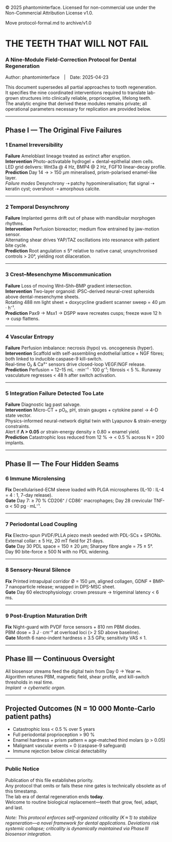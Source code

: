 © 2025 phantominterface. Licensed for non-commercial use under the Non-Commercial Attribution License v1.0.

Move protocol-formal.md to archive/v1.0  

# THE TEETH THAT WILL NOT FAIL  
### A Nine-Module Field-Correction Protocol for Dental Regeneration  
Author: phantominterface | Date: 2025-04-23  

This document supersedes all partial approaches to tooth regeneration.  
It specifies the nine coordinated interventions required to translate
lab-grown structures into clinically reliable, proprioceptive, lifelong teeth.  
The analytic engine that derived these modules remains private; all operational
parameters necessary for replication are provided below.

---

## Phase I — The Original Five Failures

### 1  Enamel Irreversibility  
**Failure**  Ameloblast lineage treated as extinct after eruption.  
**Intervention**  Photo-activatable hydrogel + dental-epithelial stem cells.  
LED grid delivers:  Wnt3a @ 4 Hz, BMP4 @ 2 Hz, FGF10 linear-decay profile.  
**Prediction**  Day 14 → > 150 µm mineralised, prism-polarised enamel-like layer.  
*Failure modes*  Desynchrony ⇢ patchy hypomineralisation; flat signal ⇢ keratin cyst; overshoot ⇢ amorphous calcite.

---

### 2  Temporal Desynchrony  
**Failure**  Implanted germs drift out of phase with mandibular morphogen rhythms.  
**Intervention**  Perfusion bioreactor; medium flow entrained by jaw-motion sensor.  
Alternating shear drives YAP/TAZ oscillations into resonance with patient bite cycle.  
**Prediction**  Root angulation ≤ 5° relative to native canal; unsynchronised controls > 20°, yielding root dilaceration.

---

### 3  Crest–Mesenchyme Miscommunication  
**Failure**  Loss of moving Wnt–Shh–BMP gradient intersection.  
**Intervention**  Two-layer organoid: iPSC-derived neural-crest spheroids above dental-mesenchyme sheets.  
Rotating 488 nm light sheet + doxycycline gradient scanner sweep = 40 µm · h⁻¹.  
**Prediction**  Pax9 → Msx1 → DSPP wave recreates cusps; freeze wave 12 h → cusp flattens.

---

### 4  Vascular Entropy  
**Failure**  Perfusion imbalance: necrosis (hypo) vs. oncogenesis (hyper).  
**Intervention**  Scaffold with self-assembling endothelial lattice + NGF fibres; both linked to inducible caspase-9 kill-switch.  
Real-time O₂ & Ca²⁺ sensors drive closed-loop VEGF/NGF release.  
**Prediction**  Perfusion = 12–15 mL · min⁻¹ · 100 g⁻¹; fibrosis < 5 %. Runaway vasculature regresses < 48 h after switch activation.

---

### 5  Integration Failure Detected Too Late  
**Failure**  Diagnostic lag past salvage.  
**Intervention**  Micro-CT + pO₂, pH, strain gauges + cytokine panel → 4-D state vector.  
Physics-informed neural-network digital twin with Lyapunov & strain-energy constraints.  
Alert if **Λ > 0.05** *or* strain-energy density ≥ 0.80 × enamel yield.  
**Prediction**  Catastrophic loss reduced from 12 % → < 0.5 % across N = 200 implants.

---

## Phase II — The Four Hidden Seams

### 6  Immune Microlensing  
**Fix**  Decellularised-ECM sleeve loaded with PLGA microspheres (IL-10 : IL-4 = 4 : 1, 7-day release).  
**Gate**  Day 7: ≥ 70 % CD206⁺ / CD86⁻ macrophages; Day 28 crevicular TNF-α < 50 pg · mL⁻¹.

---

### 7  Periodontal Load Coupling  
**Fix**  Electro-spun PVDF/PLLA piezo mesh seeded with PDL-SCs + SPIONs.  
External collar: ± 5 Hz, 20 mT field for 21 days.  
**Gate**  Day 30 PDL space = 150 ± 20 µm; Sharpey fibre angle = 75 ± 5°.  
Day 90 bite-force ≥ 500 N with no PDL widening.

---

### 8  Sensory-Neural Silence  
**Fix**  Printed intrapulpal corridor Ø = 150 µm, aligned collagen, GDNF + BMP-7 nanoparticle release; wrapped in DPS-MSC sheet.  
**Gate**  Day 60 electrophysiology: crown pressure → trigeminal latency < 6 ms.

---

### 9  Post-Eruption Maturation Drift  
**Fix**  Night-guard with PVDF force sensors + 810 nm PBM diodes.  
PBM dose = 3 J · cm⁻² at overload loci (> 2 SD above baseline).  
**Gate**  Month 6 nano-indent hardness ≥ 3.5 GPa; sensitivity VAS ≤ 1.

---

## Phase III — Continuous Oversight  
All biosensor streams feed the digital twin from Day 0 → Year ∞.  
Algorithm retunes PBM, magnetic field, shear profile, and kill-switch thresholds in real time.  
*Implant → cybernetic organ.*

---

## Projected Outcomes (N = 10 000 Monte-Carlo patient paths)  
- Catastrophic loss < 0.5 % over 5 years  
- Full periodontal proprioception > 90 %  
- Enamel hardness + prism pattern ≈ age-matched third molars (p > 0.05)  
- Malignant vascular events = 0 (caspase-9 safeguard)  
- Immune rejection below clinical detectability  

---

### Public Notice  
Publication of this file establishes priority.  
Any protocol that omits or fails these nine gates is technically obsolete as of this timestamp.  
The lab era of dental regeneration ends **today**.  
Welcome to routine biological replacement—teeth that grow, feel, adapt, and last.

*Note: This protocol enforces self-organized criticality (K ≈ 1) to stabilize regeneration—a novel framework for dental applications. Deviations risk systemic collapse; criticality is dynamically maintained via Phase III biosensor integration.*

